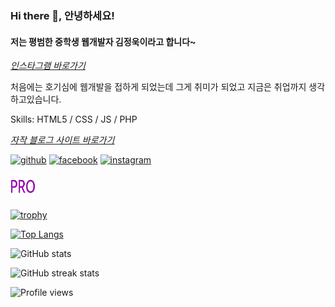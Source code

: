 ### Hi there 👋, 안녕하세요!
#### 저는 평범한 중학생 웹개발자 김정욱이라고 합니다~
[*인스타그램 바로가기*](https://www.instagram.com/404_notfound.07)

처음에는 호기심에 웹개발을 접하게 되었는데 그게 취미가 되었고
지금은 취업까지 생각하고있습니다. 

Skills: HTML5 / CSS / JS / PHP

[*자작 블로그 사이트 바로가기*](http://accountmall.pe.kr/blogforme/main/index.php)

[<img src='https://cdn.jsdelivr.net/npm/simple-icons@3.0.1/icons/github.svg' alt='github' height='40'>](https://github.com/rlawjddnr0523)  [<img src='https://cdn.jsdelivr.net/npm/simple-icons@3.0.1/icons/facebook.svg' alt='facebook' height='40'>](https://www.facebook.com/바나나)  [<img src='https://cdn.jsdelivr.net/npm/simple-icons@3.0.1/icons/instagram.svg' alt='instagram' height='40'>](https://www.instagram.com/frozen_peach_07/)  

<a href='https://github.com/pricing'><img src='https://raw.githubusercontent.com/acervenky/animated-github-badges/master/assets/pro.gif' width='40' height='40'></a> 

[![trophy](https://github-profile-trophy.vercel.app/?username=rlawjddnr0523)](https://github.com/ryo-ma/github-profile-trophy)

[![Top Langs](https://github-readme-stats.vercel.app/api/top-langs/?username=rlawjddnr0523)](https://github.com/anuraghazra/github-readme-stats)

![GitHub stats](https://github-readme-stats.vercel.app/api?username=rlawjddnr0523&show_icons=true)  

![GitHub streak stats](https://github-readme-streak-stats.herokuapp.com/?user=rlawjddnr0523)  

![Profile views](https://gpvc.arturio.dev/rlawjddnr0523)  
